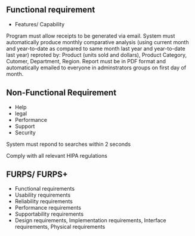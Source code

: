 ## Functional requirement
- Features/ Capability

Program must allow receipts to be generated via email.
System must automatically produce monthly comparative analysis (using current month and year-to-date as compared to same month last year and year-to-date last year) reproted by: Product (units sold and dollars), Product Category, Cutomer, Department, Region. Report must be in PDF format and automatically emailed to everyone in adminstrators groups on first day of month.

## Non-Functional Requirement
- Help
- legal
- Performance
- Support
- Security

System must repond to searches within 2 seconds

Comply with all relevant HIPA regulations


## FURPS/ FURPS+
+ Functional requirements
+ Usability requirements
+ Reliability requirements
+ Performance requirements
+ Supportability requirements
+ Design requirements, Implementation requirements, Interface requirements, Physical requirements
